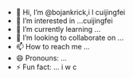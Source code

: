- 👋 Hi, I’m @bojankrick,i l cuijingfei
- 👀 I’m interested in ...cuijingfei
- 🌱 I’m currently learning ...
- 💞️ I’m looking to collaborate on ...
- 📫 How to reach me ...
- 😄 Pronouns: ...
- ⚡ Fun fact: ...
i w c
<!---eeverything smaller than you
bojankrick/bojankrick is a ✨ special ✨ repository because its `README.md` (this file) appears on your GitHub profile.
You can click the Preview link to take a look at your changes.
--->

